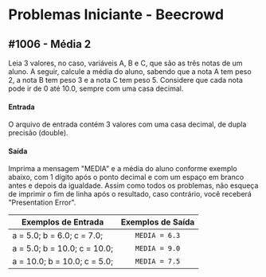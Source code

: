 # Problemas Iniciante - Beecrowd

## #1006 - Média 2
<p> Leia 3 valores, no caso, variáveis A, B e C, que são as três notas de um aluno. A seguir, calcule a média do aluno, sabendo que a nota A tem peso 2, a nota B tem peso 3 e a nota C tem peso 5. Considere que cada nota pode ir de 0 até 10.0, sempre com uma casa decimal.</p>

#### Entrada
O arquivo de entrada contém 3 valores com uma casa decimal, de dupla precisão (double).

#### Saída
Imprima a mensagem "MEDIA" e a média do aluno conforme exemplo abaixo, com 1 dígito após o ponto decimal e com um espaço em branco antes e depois da igualdade. Assim como todos os problemas, não esqueça de imprimir o fim de linha após o resultado, caso contrário, você receberá "Presentation Error".

| Exemplos de Entrada         | Exemplos de Saída |
| --------------------------- |:-----------------:|
| a = 5.0; b = 6.0; c = 7.0;  |   `MEDIA = 6.3`   |
| a = 5.0; b = 10.0; c = 10.0;|   `MEDIA = 9.0`   |
| a = 10.0; b = 10.0; c = 5.0;|   `MEDIA = 7.5`   |

